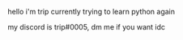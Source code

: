 hello i'm trip
currently trying to learn python again

my discord is trip#0005, dm me if you want idc
<!---
triphazardd/triphazardd is a ✨ special ✨ repository because its `README.md` (this file) appears on your GitHub profile.
You can click the Preview link to take a look at your changes.
--->
